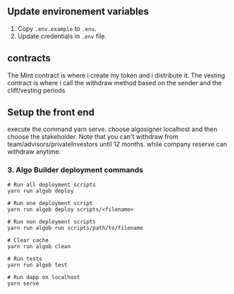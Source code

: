 
## Update environement variables
1. Copy `.env.example` to `.env`.
2. Update credentials in `.env` file.


## contracts
The Mint contract is where i create my token and i distribute it.
The vesting contract is where i call the withdraw method based on the sender and the cliff/vesting periods


## Setup the front end
execute the command yarn serve.
choose algosigner localhost and then choose the stakeholder. 
Note that you can't withdraw from team/advisors/privateInvestors until 12 months. while company reserve can withdraw anytime.


### 3. Algo Builder deployment commands
```
# Run all deployment scripts
yarn run algob deploy

# Run one deployment script
yarn run algob deploy scripts/<filename>

# Run non deployment scripts
yarn run algob run scripts/path/to/filename

# Clear cache
yarn run algob clean

# Run tests
yarn run algob test

# Run dapp on localhost
yarn serve
```
 
